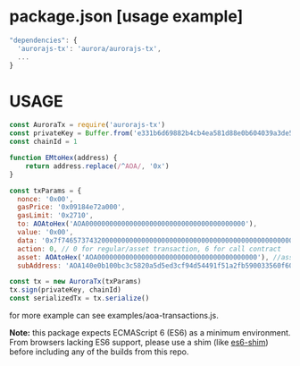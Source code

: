 # package.json [usage example]

```javascript
"dependencies": {
  'aurorajs-tx': 'aurora/aurorajs-tx',
  ...
}
```


# USAGE

```javascript
const AuroraTx = require('aurorajs-tx')
const privateKey = Buffer.from('e331b6d69882b4cb4ea581d88e0b604039a3de5967688d3dcffdd2270c0fd109', 'hex')
const chainId = 1

function EMtoHex(address) {
    return address.replace(/^AOA/, '0x')
}

const txParams = {
  nonce: '0x00',
  gasPrice: '0x09184e72a000', 
  gasLimit: '0x2710',
  to: AOAtoHex('AOA0000000000000000000000000000000000000000'), 
  value: '0x00', 
  data: '0x7f7465737432000000000000000000000000000000000000000000000000000000600057',
  action: 0, // 0 for regular/asset transaction, 6 for call contract
  asset: AOAtoHex('AOA0000000000000000000000000000000000000000'), //asset id, use it when asset transaction
  subAddress: 'AOA140e0b100bc3c5820a5d5ed3cf94d54491f51a2fb590033560f603659600033565733600' // subAddress,use it when need subAddress

const tx = new AuroraTx(txParams)
tx.sign(privateKey, chainId)
const serializedTx = tx.serialize()


```

for more example can see examples/aoa-transactions.js.

**Note:** this package expects ECMAScript 6 (ES6) as a minimum environment. From browsers lacking ES6 support, please use a shim (like [es6-shim](https://github.com/paulmillr/es6-shim)) before including any of the builds from this repo.

